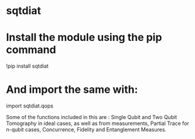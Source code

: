 # sqtdiat

# Install the module using the pip command

!pip install sqtdiat

# And import the same with:

import sqtdiat.qops

Some of the functions included in this are : Single Qubit and Two Qubit Tomography in ideal cases, as well as from measurements, Partial Trace for n-qubit cases, Concurrence, Fidelity and Entanglement Measures.
